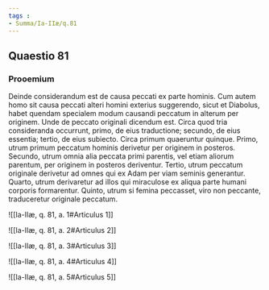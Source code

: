 ```yaml
---
tags : 
- Summa/Ia-IIæ/q.81
---
```


## Quaestio 81

### Prooemium

Deinde considerandum est de causa peccati ex parte hominis. Cum autem homo sit causa peccati alteri homini exterius suggerendo, sicut et Diabolus, habet quendam specialem modum causandi peccatum in alterum per originem. Unde de peccato originali dicendum est. Circa quod tria consideranda occurrunt, primo, de eius traductione; secundo, de eius essentia; tertio, de eius subiecto. Circa primum quaeruntur quinque. Primo, utrum primum peccatum hominis derivetur per originem in posteros. Secundo, utrum omnia alia peccata primi parentis, vel etiam aliorum parentum, per originem in posteros deriventur. Tertio, utrum peccatum originale derivetur ad omnes qui ex Adam per viam seminis generantur. Quarto, utrum derivaretur ad illos qui miraculose ex aliqua parte humani corporis formarentur. Quinto, utrum si femina peccasset, viro non peccante, traduceretur originale peccatum.

![[Ia-IIæ, q. 81, a. 1#Articulus 1]]

![[Ia-IIæ, q. 81, a. 2#Articulus 2]]

![[Ia-IIæ, q. 81, a. 3#Articulus 3]]

![[Ia-IIæ, q. 81, a. 4#Articulus 4]]

![[Ia-IIæ, q. 81, a. 5#Articulus 5]]

